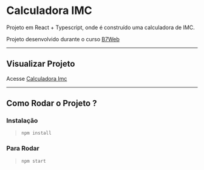 # Calculadora IMC

Projeto em React + Typescript, onde é construído uma calculadora de IMC.

Projeto desenvolvido durante o curso [B7Web](https://b7web.com.br)

---

## Visualizar Projeto
Acesse [Calculadora Imc](https://pierrecampos.github.io/react-calc-imc/)

---
## Como Rodar o Projeto ?

### Instalação
> `npm install`

### Para Rodar
> `npm start`